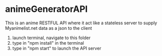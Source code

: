 # animeGeneratorAPI
This is an anime RESTFUL API where it act like a stateless server to supply Myanimelist.net data as a json to the client 

1. launch terminal, navigate to this folder
2. type in "npm install" in the terminal
3. type in "npm start" to launch the API server
